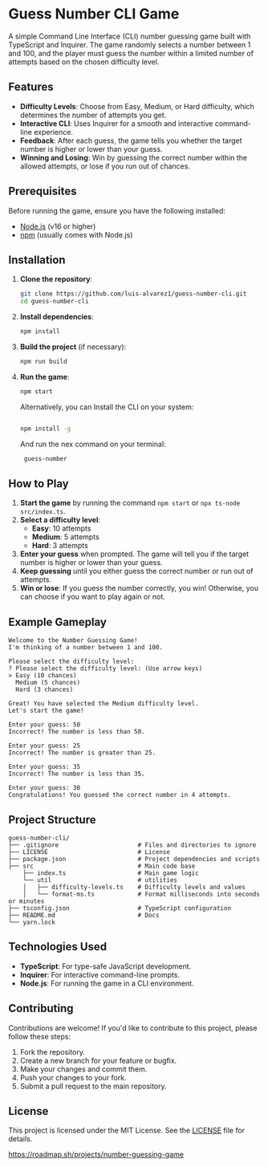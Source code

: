 # Guess Number CLI Game

A simple Command Line Interface (CLI) number guessing game built with TypeScript and Inquirer. The game randomly selects a number between 1 and 100, and the player must guess the number within a limited number of attempts based on the chosen difficulty level.

## Features

-   **Difficulty Levels**: Choose from Easy, Medium, or Hard difficulty, which determines the number of attempts you get.
-   **Interactive CLI**: Uses Inquirer for a smooth and interactive command-line experience.
-   **Feedback**: After each guess, the game tells you whether the target number is higher or lower than your guess.
-   **Winning and Losing**: Win by guessing the correct number within the allowed attempts, or lose if you run out of chances.

## Prerequisites

Before running the game, ensure you have the following installed:

-   [Node.js](https://nodejs.org/) (v16 or higher)
-   [npm](https://www.npmjs.com/) (usually comes with Node.js)

## Installation

1.  **Clone the repository**:

    ```bash
    git clone https://github.com/luis-alvarez1/guess-number-cli.git
    cd guess-number-cli
    ```

2.  **Install dependencies**:

    ```bash
    npm install
    ```

3.  **Build the project** (if necessary):

    ```bash
    npm run build
    ```

4.  **Run the game**:

    ```bash
    npm start
    ```

    Alternatively, you can Install the CLI on your system:

    ```sh

    npm install -g

    ```

    And run the nex command on your terminal:

    ```sh
     guess-number
    ```

## How to Play

1. **Start the game** by running the command `npm start` or `npx ts-node src/index.ts`.
2. **Select a difficulty level**:
    - **Easy**: 10 attempts
    - **Medium**: 5 attempts
    - **Hard**: 3 attempts
3. **Enter your guess** when prompted. The game will tell you if the target number is higher or lower than your guess.
4. **Keep guessing** until you either guess the correct number or run out of attempts.
5. **Win or lose**: If you guess the number correctly, you win! Otherwise, you can choose if you want to play again or not.

## Example Gameplay

```plaintext
Welcome to the Number Guessing Game!
I'm thinking of a number between 1 and 100.

Please select the difficulty level:
? Please select the difficulty level: (Use arrow keys)
> Easy (10 chances)
  Medium (5 chances)
  Hard (3 chances)

Great! You have selected the Medium difficulty level.
Let's start the game!

Enter your guess: 50
Incorrect! The number is less than 50.

Enter your guess: 25
Incorrect! The number is greater than 25.

Enter your guess: 35
Incorrect! The number is less than 35.

Enter your guess: 30
Congratulations! You guessed the correct number in 4 attempts.
```

## Project Structure

```
guess-number-cli/
├── .gitignore						# Files and directories to ignore
├── LICENSE							# License
├── package.json					# Project dependencies and scripts
├── src								# Main code base
    ├── index.ts					# Main game logic
    └── util						# utilities
    │   ├── difficulty-levels.ts	# Difficulty levels and values
    │   └── format-ms.ts			# Format milliseconds into seconds or minutes
├── tsconfig.json 					# TypeScript configuration
├── README.md 						# Docs
└── yarn.lock
```

## Technologies Used

-   **TypeScript**: For type-safe JavaScript development.
-   **Inquirer**: For interactive command-line prompts.
-   **Node.js**: For running the game in a CLI environment.

## Contributing

Contributions are welcome! If you'd like to contribute to this project, please follow these steps:

1. Fork the repository.
2. Create a new branch for your feature or bugfix.
3. Make your changes and commit them.
4. Push your changes to your fork.
5. Submit a pull request to the main repository.

## License

This project is licensed under the MIT License. See the [LICENSE](LICENSE) file for details.

https://roadmap.sh/projects/number-guessing-game
